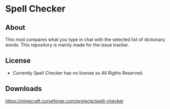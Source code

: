 # Spell Checker #

## About ##
This mod compares what you type in chat with the selected list of dictionary words.
This repository is mainly made for the issue tracker.

## License ##
* Currently Spell Checker has no license so All Rights Reserved.

## Downloads ##
https://minecraft.curseforge.com/projects/spell-checker